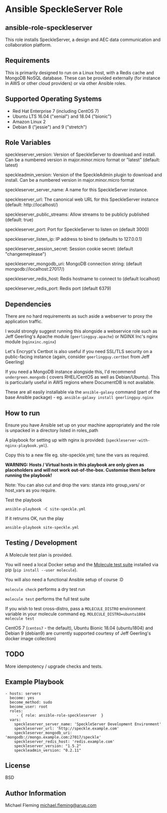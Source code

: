 Ansible SpeckleServer Role
==========================

ansible-role-speckleserver
--------------------------

This role installs SpeckleServer, a design and AEC data communication and collaboration platform.

Requirements
------------

This is primarily designed to run on a Linux host, with a Redis cache and MongoDB NoSQL database.
These can be provided externally (for instance in AWS or other cloud providers) or via other Ansible roles.

Supported Operating Systems
---------------------------

- Red Hat Enterprise 7 (including CentOS 7)
- Ubuntu LTS 16.04 ("xenial") and 18.04 ("bionic")
- Amazon Linux 2
- Debian 8 ("jessie") and 9 ("stretch")

Role Variables
--------------

speckleserver\_version: Version of SpeckleServer to download and install. Can be a numbered version in major.minor.micro format or "latest" (default: latest)

speckleadmin\_version: Version of the SpeckleAdmin plugin to download and install. Can be a numbered version in major.minor.micro format

speckleserver\_server\_name: A name for this SpeckleServer instance.

speckleserver\_url: The canonical web URL for this SpeckleServer instance (default: http://localhost/)

speckleserver\_public\_streams: Allow streams to be publicly published (default: true)

speckleserver\_port: Port for SpeckleServer to listen on (default 3000)

speckleserver\_listen\_ip: IP address to bind to (defaults to 127.0.0.1)

speckleserver\_session\_secret: Session cookie secret: (default "changemeplease")

speckleserver\_mongodb\_uri: MongoDB connection string: (default mongodb://localhost:27017/)

speckleserver\_redis\_host: Redis hostname to connect to (default localhost)

speckleserver\_redis\_port: Redis port (default 6379)

Dependencies
------------

There are no hard requirements as such aside a webserver to proxy the application traffic.

I would strongly suggest running this alongside a webservice role such as Jeff
Geerling's Apache module (`geerlingguy.apache`) or NGINX Inc's nginx module (`nginxinc.nginx`)

Let's Encrypt's Certbot is also useful if you need SSL/TLS security on a public-facing instance (again,
consider `geerlingguy.certbot` from Jeff Geerling)

If you need a MongoDB instance alongside this, I'd recommend `undergreen.mongodb` ( covers RHEL/CentOS as well as Debian/Ubuntu).
This is particularly useful in AWS regions where DocumentDB is not available.

These are all easily installable via the `ansible-galaxy` command (part of the base Ansible package) - eg. `ansible-galaxy install geerlingguy.nginx`

How to run
----------

Ensure you have Ansible set up on your machine appropriately and the role is unpacked in a directory listed in roles_path

A playbook for setting up with nginx is provided: (`speckleserver-with-nginx-playbook.yml`).

Copy this to a new file eg. site-speckle.yml; tune the vars as required.

__WARNING: Hosts / Virtual hosts in this playbook are only given as placeholders and will not work out-of-the-box. Customise them before running the playbook!__

Note: You can also cut and drop the vars: stanza into group_vars/ or host_vars as you require.

Test the playbook

    ansible-playbook -C site-speckle.yml

If it retrurns OK, run the play

    ansible-playbook site-speckle.yml

Testing / Development
---------------------

A Molecule test plan is provided. 

You will need a local Docker setup and the [Molecule test suite](https://molecule.readthedocs.io/en/stable/index.html) installed via pip (`pip install --user molecule`).

You will also need a functional Ansible setup of course :D

`molecule check` performs a dry test run

`molecule test` performs the full test suite

If you wish to test cross-distro, pass a `MOLECULE_DISTRO` environment variable in your molecule command eg. `MOLECULE_DISTRO=ubuntu1804 molecule test`

CentOS 7 (`centos7` - the default), Ubuntu Bionic 18.04 (ubuntu1804) and Debian 9 (debian9) are currently supported courtesy of Jeff Geerling's docker image collection)

TODO
----

More idempotency / upgrade checks and tests.

Example Playbook
----------------
    - hosts: servers
      become: yes
      become_method: sudo
      become_user: root
      roles:
         - { role: ansible-role-speckleserver  }
      vars:
        speckleserver_server_name: 'SpeckleServer Development Environment'
        speckleserver_url: 'http://speckle.example.com'
        speckleserver_mongodb_uri: 'mongodb://mongo.example.com:27017/speckle'
        speckleserver_redis_host: 'redis.example.com'
        speckleserver_version: "1.5.2"
        speckleadmin_version: "0.2.11"

License
-------

BSD

Author Information
------------------

Michael Fleming <michael.fleming@arup.com>

